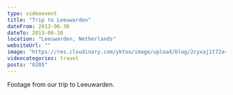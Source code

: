 ```yaml
---
type: videoevent
title: "Trip to Leeuwarden"
dateFrom: 2013-06-30
dateTo: 2013-06-30
location: "Leeuwarden, Netherlands"
websiteUrl: ""
image: "https://res.cloudinary.com/yktoo/image/upload/blog/2cyxaj1t72ar3188.jpg"
videocategories: travel
posts: "0205"
---
```


Footage from our trip to Leeuwarden.
